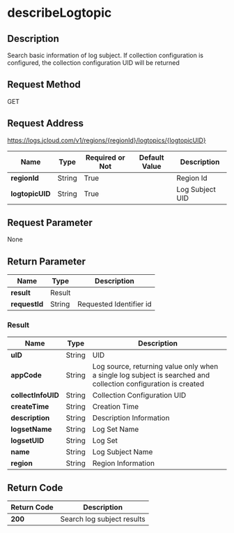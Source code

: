 # describeLogtopic


## Description
Search basic information of log subject. If collection configuration is configured, the collection configuration UID will be returned

## Request Method
GET

## Request Address
https://logs.jcloud.com/v1/regions/{regionId}/logtopics/{logtopicUID}

|Name|Type|Required or Not|Default Value|Description|
|---|---|---|---|---|
|**regionId**|String|True| |Region Id|
|**logtopicUID**|String|True| |Log Subject UID|

## Request Parameter
None


## Return Parameter
|Name|Type|Description|
|---|---|---|
|**result**|Result| |
|**requestId**|String|Requested Identifier id|

### Result
|Name|Type|Description|
|---|---|---|
|**uID**|String|UID|
|**appCode**|String|Log source, returning value only when a single log subject is searched and collection configuration is created|
|**collectInfoUID**|String|Collection Configuration UID|
|**createTime**|String|Creation Time|
|**description**|String|Description Information|
|**logsetName**|String|Log Set Name|
|**logsetUID**|String|Log Set|
|**name**|String|Log Subject Name|
|**region**|String|Region Information|

## Return Code
|Return Code|Description|
|---|---|
|**200**|Search log subject results|

